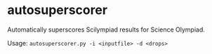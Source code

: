 # autosuperscorer
Automatically superscores Scilympiad results for Science Olympiad.

Usage: `autosuperscorer.py -i <inputfile> -d <drops>`
